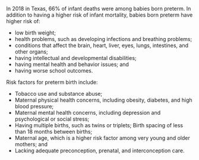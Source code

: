In 2018 in Texas, 66% of infant deaths were among babies born preterm. In addition to having a higher risk of infant mortality, babies born preterm have higher risk of:

* low birth weight;
* health problems, such as developing infections and breathing problems;
* conditions that affect the brain, heart, liver, eyes, lungs, intestines, and other organs;
* having intellectual and developmental disabilities;
* having mental health and behavior issues; and
* having worse school outcomes.

Risk factors for preterm birth include:

* Tobacco use and substance abuse;
* Maternal physical health concerns, including obesity, diabetes, and high blood pressure;
* Maternal mental health concerns, including depression and psychological or social stress;
* Having  multiple births, such as twins or triplets; 
Birth spacing of less than 18 months between births;
* Maternal age, which is a higher risk factor among very young and older mothers; and
* Lacking adequate preconception, prenatal, and interconception care.

